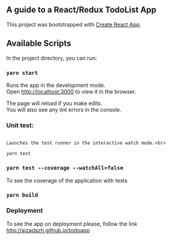 ## A guide to a React/Redux TodoList App
This project was bootstrapped with [Create React App](https://github.com/facebook/create-react-app).

## Available Scripts

In the project directory, you can run:

### `yarn start`

Runs the app in the development mode.<br>
Open [http://localhost:3000](http://localhost:3000) to view it in the browser.

The page will reload if you make edits.<br>
You will also see any lint errors in the console.

### Unit test:
```

Launches the test runner in the interactive watch mode.<br>

yarn test
```

### `yarn test --coverage --watchAll=false`
To see the coverage of the application with tests 

### `yarn build`


### Deployment
To see the app on deployment please, follow the link
http://aizadazh.github.io/todoapp


